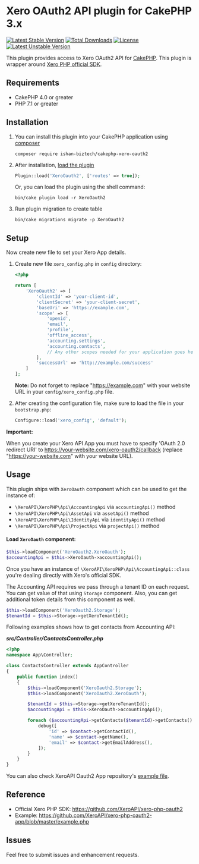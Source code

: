 # Xero OAuth2 API plugin for CakePHP 3.x

[![Latest Stable Version](https://poser.pugx.org/ishan-biztech/cakephp-xero-oauth2/v)](//packagist.org/packages/ishan-biztech/cakephp-xero-oauth2)
[![Total Downloads](https://poser.pugx.org/ishan-biztech/cakephp-xero-oauth2/downloads)](//packagist.org/packages/ishan-biztech/cakephp-xero-oauth2)
[![License](https://poser.pugx.org/ishan-biztech/cakephp-xero-oauth2/license)](//packagist.org/packages/ishan-biztech/cakephp-xero-oauth2)
[![Latest Unstable Version](https://poser.pugx.org/ishan-biztech/cakephp-xero-oauth2/v/unstable)](//packagist.org/packages/ishan-biztech/cakephp-xero-oauth2)

This plugin provides access to Xero OAuth2 API for [CakePHP](https://cakephp.org/). This plugin is wrapper around [Xero PHP official SDK](https://github.com/XeroAPI/xero-php-oauth2/).

## Requirements

- CakePHP 4.0 or greater
- PHP 7.1 or greater

## Installation

1. You can install this plugin into your CakePHP application using [composer](https://getcomposer.org)

   ```
   composer require ishan-biztech/cakephp-xero-oauth2
   ```

2. After installation, [load the plugin](https://book.cakephp.org/4/en/plugins.html#loading-a-plugin)
   ```php
   Plugin::load('XeroOauth2', ['routes' => true]);
   ```
   Or, you can load the plugin using the shell command:
   ```
   bin/cake plugin load -r XeroOauth2
   ```
3. Run plugin migration to create table
   ```
   bin/cake migrations migrate -p XeroOauth2
   ```

## Setup

Now create new file to set your Xero App details.

1. Create new file `xero_config.php` in `config` directory:

   ```php
   <?php

   return [
       'XeroOauth2' => [
           'clientId' => 'your-client-id',
           'clientSecret' => 'your-client-secret',
           'baseUri' => 'https://example.com',
           'scope' => [
               'openid',
               'email',
               'profile',
               'offline_access',
               'accounting.settings',
               'accounting.contacts',
               // Any other scopes needed for your application goes here
           ],
           'successUrl' => 'http://example.com/success'
       ]
   ];
   ```

   **Note:** Do not forget to replace "https://example.com" with your website URL in your `config/xero_config.php` file.

2. After creating the configuration file, make sure to load the file in your `bootstrap.php`:
   ```php
   Configure::load('xero_config', 'default');
   ```

**Important:**

When you create your Xero API App you must have to specify 'OAuth 2.0 redirect URI' to https://your-website.com/xero-oauth2/callback (replace "https://your-website.com" with your website URL).

## Usage

This plugin ships with `XeroOauth` component which can be used to get the instance of:

- `\XeroAPI\XeroPHP\Api\AccountingApi` via `accountingApi()` method
- `\XeroAPI\XeroPHP\Api\AssetApi` via `assetApi()` method
- `\XeroAPI\XeroPHP\Api\IdentityApi` via `identityApi()` method
- `\XeroAPI\XeroPHP\Api\ProjectApi` via `projectApi()` method

#### Load `XeroOauth` component:

```php
$this->loadComponent('XeroOauth2.XeroOauth');
$accountingApi = $this->XeroOauth->accountingApi();
```

Once you have an instance of `\XeroAPI\XeroPHP\Api\AccountingApi::class` you're dealing directly with Xero's official SDK.

The Accounting API requires we pass through a tenant ID on each request. You can get value of that using `Storage` component. Also, you can get additional token details from this component as well.

```php
$this->loadComponent('XeroOauth2.Storage');
$tenantId = $this->Storage->getXeroTenantId();
```

Following examples shows how to get contacts from Accounting API:

_**src/Controller/ContactsController.php**_

```php
<?php
namespace App\Controller;

class ContactsController extends AppController
{
    public function index()
    {
        $this->loadComponent('XeroOauth2.Storage');
        $this->loadComponent('XeroOauth2.XeroOauth');

        $tenantId = $this->Storage->getXeroTenantId();
        $accountingApi = $this->XeroOauth->accountingApi();

        foreach ($accountingApi->getContacts($tenantId)->getContacts() as $contact) {
            debug([
                'id' => $contact->getContactId(),
                'name' => $contact->getName(),
                'email' => $contact->getEmailAddress(),
            ]);
        }
    }
}
```

You can also check XeroAPI Oauth2 App repository's [example file](https://github.com/XeroAPI/xero-php-oauth2-app/blob/master/example.php).

## Reference

- Official Xero PHP SDK: https://github.com/XeroAPI/xero-php-oauth2
- Example: https://github.com/XeroAPI/xero-php-oauth2-app/blob/master/example.php

## Issues

Feel free to submit issues and enhancement requests.
